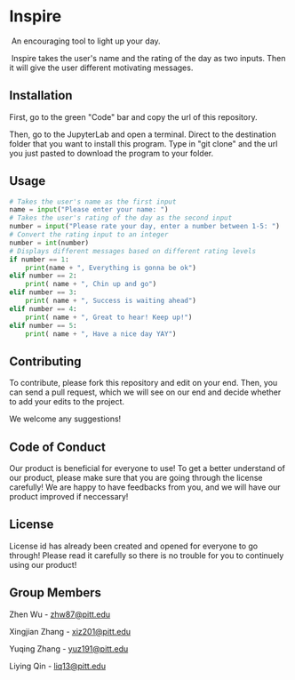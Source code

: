 # Inspire
​	An encouraging tool to light up your day.

​	Inspire takes the user's name and the rating of the day as two inputs. Then it will give the user different motivating messages.

## Installation

First, go to the green "Code" bar and copy the url of this repository.

Then, go to the JupyterLab and open a terminal. Direct to the destination folder that you want to install this program. Type in "git clone" and the url you just pasted to download the program to your folder.

## Usage

```python
# Takes the user's name as the first input
name = input("Please enter your name: ")
# Takes the user's rating of the day as the second input
number = input("Please rate your day, enter a number between 1-5: ")
# Convert the rating input to an integer
number = int(number)
# Displays different messages based on different rating levels
if number == 1:
    print(name + ", Everything is gonna be ok")
elif number == 2:
    print( name + ", Chin up and go")
elif number == 3:
    print( name + ", Success is waiting ahead")
elif number == 4:
    print( name + ", Great to hear! Keep up!")
elif number == 5:
    print( name + ", Have a nice day YAY")
```

## Contributing

To contribute, please fork this repository and edit on your end. Then, you can send a pull request, which we will see on our end and decide whether to add your edits to the project.

We welcome any suggestions!


## Code of Conduct
Our product is beneficial for everyone to use! To get a better understand of our product, please make sure that you are going through the license carefully! We are happy to have feedbacks from you, and we will have our product improved if neccessary!


## License
License id has already been created and opened for everyone to go through! Please read it carefully so there is no trouble for you to continuely using our product!

## Group Members

Zhen Wu - zhw87@pitt.edu

Xingjian Zhang - xiz201@pitt.edu

Yuqing Zhang - yuz191@pitt.edu

Liying Qin - liq13@pitt.edu
